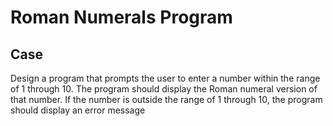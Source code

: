 # Roman Numerals Program

## Case

Design a program that prompts the user to enter a number within the range of 1 through 10. The program should display the Roman numeral version of that number. If the number is outside the range of 1 through 10, the program should display an error message
